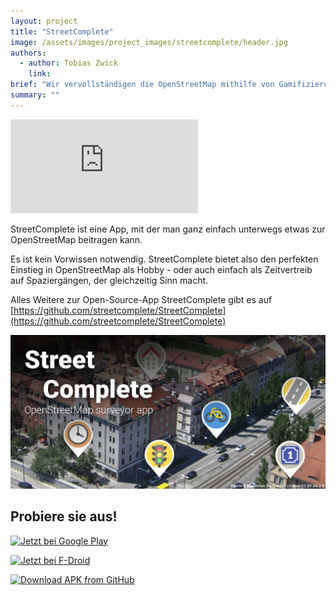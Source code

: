 ```yaml
---
layout: project
title: "StreetComplete"
image: /assets/images/project_images/streetcomplete/header.jpg
authors:
  - author: Tobias Zwick
    link:
brief: "Wir vervollständigen die OpenStreetMap mithilfe von Gamifizierung."
summary: ""
---
```


<div class="iframe-container">
    <iframe src="https://www.youtube-nocookie.com/embed/VFpQOgAv4LQ" frameborder="0" allow="accelerometer; autoplay; encrypted-media; gyroscope; picture-in-picture" allowfullscreen></iframe>
</div>

StreetComplete ist eine App, mit der man ganz einfach unterwegs etwas zur OpenStreetMap beitragen kann.

Es ist kein Vorwissen notwendig. StreetComplete bietet also den perfekten Einstieg in OpenStreetMap als Hobby - oder auch einfach als Zeitvertreib auf Spaziergängen, der gleichzeitig Sinn macht.

Alles Weitere zur Open-Source-App StreetComplete gibt es auf [https://github.com/streetcomplete/StreetComplete](https://github.com/streetcomplete/StreetComplete)

![](/assets/images/project_images/streetcomplete/featureGraphic.png)

## Probiere sie aus!

[<img src="https://play.google.com/intl/de_de/badges/static/images/badges/de_badge_web_generic.png" alt="Jetzt bei Google Play">](https://play.google.com/store/apps/details?id=de.westnordost.streetcomplete)

[<img src="https://fdroid.gitlab.io/artwork/badge/get-it-on-de.png" alt="Jetzt bei F-Droid">](https://f-droid.org/packages/de.westnordost.streetcomplete/)

[<img src="https://user-images.githubusercontent.com/663460/26973090-f8fdc986-4d14-11e7-995a-e7c5e79ed925.png" alt="Download APK from GitHub">](https://github.com/streetcomplete/StreetComplete/releases/latest)

